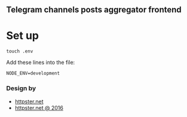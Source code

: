 ## Telegram channels posts aggregator frontend

# Set up

```
touch .env
```

Add these lines into the file:

```
NODE_ENV=development
```

### Design by

- [httpster.net](https://httpster.net/colophon/)
- [httpster.net @ 2016](https://httpster.net/website/grafik-2016/#Jun-22-2016)
